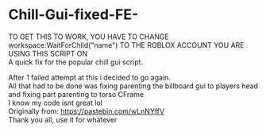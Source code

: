# Chill-Gui-fixed-FE-
TO GET THIS TO WORK, YOU HAVE TO CHANGE workspace:WaitForChild("name") TO THE ROBLOX ACCOUNT YOU ARE USING THIS SCRIPT ON <br>
A quick fix for the popular chill gui script.<br>

After 1 failed attempt at this i decided to go again.<br>
All that had to be done was fixing parenting the billboard gui to players head and fixing part parenting to torso CFrame<br>
I know my code isnt great lol<br>
Originally from: https://pastebin.com/wLnNYffV<br>
Thank you all, use it for whatever <br>
